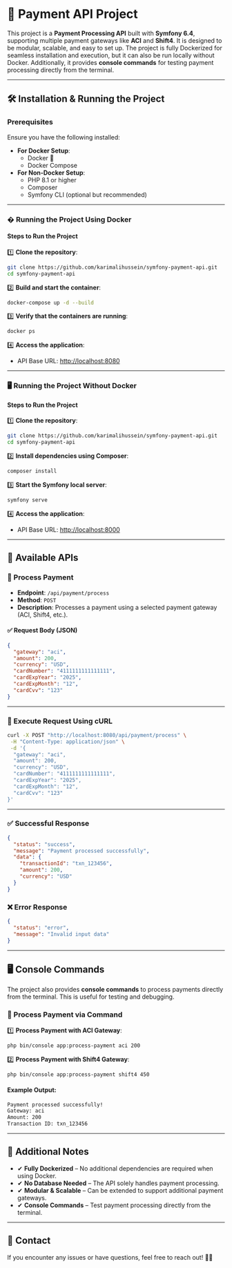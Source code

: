 # 🚀 Payment API Project

This project is a **Payment Processing API** built with **Symfony 6.4**, supporting multiple payment gateways like **ACI** and **Shift4**. It is designed to be modular, scalable, and easy to set up. The project is fully Dockerized for seamless installation and execution, but it can also be run locally without Docker. Additionally, it provides **console commands** for testing payment processing directly from the terminal.

---

## 🛠 Installation & Running the Project

### Prerequisites

Ensure you have the following installed:

- **For Docker Setup**:
  - Docker 🐳
  - Docker Compose
- **For Non-Docker Setup**:
  - PHP 8.1 or higher
  - Composer
  - Symfony CLI (optional but recommended)

---

### � **Running the Project Using Docker**

#### Steps to Run the Project

1️⃣ **Clone the repository**:

```bash
git clone https://github.com/karimalihussein/symfony-payment-api.git
cd symfony-payment-api
```

2️⃣ **Build and start the container**:

```bash
docker-compose up -d --build
```

3️⃣ **Verify that the containers are running**:

```bash
docker ps
```

4️⃣ **Access the application**:

- API Base URL: [http://localhost:8080](http://localhost:8080)

---

### 🖥 **Running the Project Without Docker**

#### Steps to Run the Project

1️⃣ **Clone the repository**:

```bash
git clone https://github.com/karimalihussein/symfony-payment-api.git
cd symfony-payment-api
```

2️⃣ **Install dependencies using Composer**:

```bash
composer install
```

3️⃣ **Start the Symfony local server**:

```bash
symfony serve
```

4️⃣ **Access the application**:

- API Base URL: [http://localhost:8000](http://localhost:8000)

---

## 🔹 Available APIs

### 📌 Process Payment

- **Endpoint**: `/api/payment/process`
- **Method**: `POST`
- **Description**: Processes a payment using a selected payment gateway (ACI, Shift4, etc.).

#### ✅ Request Body (JSON)

```json
{
  "gateway": "aci",
  "amount": 200,
  "currency": "USD",
  "cardNumber": "4111111111111111",
  "cardExpYear": "2025",
  "cardExpMonth": "12",
  "cardCvv": "123"
}
```

---

### 📌 Execute Request Using cURL

```bash
curl -X POST "http://localhost:8080/api/payment/process" \
 -H "Content-Type: application/json" \
 -d '{
  "gateway": "aci",
  "amount": 200,
  "currency": "USD",
  "cardNumber": "4111111111111111",
  "cardExpYear": "2025",
  "cardExpMonth": "12",
  "cardCvv": "123"
}'
```

---

### ✅ Successful Response

```json
{
  "status": "success",
  "message": "Payment processed successfully",
  "data": {
    "transactionId": "txn_123456",
    "amount": 200,
    "currency": "USD"
  }
}
```

### ❌ Error Response

```json
{
  "status": "error",
  "message": "Invalid input data"
}
```

---

## 🖥 Console Commands

The project also provides **console commands** to process payments directly from the terminal. This is useful for testing and debugging.

### 📌 Process Payment via Command

1️⃣ **Process Payment with ACI Gateway**:

```bash
php bin/console app:process-payment aci 200
```

2️⃣ **Process Payment with Shift4 Gateway**:

```bash
php bin/console app:process-payment shift4 450
```

#### Example Output:

```bash
Payment processed successfully!
Gateway: aci
Amount: 200
Transaction ID: txn_123456
```

---

## 🎯 Additional Notes

- ✔ **Fully Dockerized** – No additional dependencies are required when using Docker.
- ✔ **No Database Needed** – The API solely handles payment processing.
- ✔ **Modular & Scalable** – Can be extended to support additional payment gateways.
- ✔ **Console Commands** – Test payment processing directly from the terminal.

---

## 📩 Contact

If you encounter any issues or have questions, feel free to reach out! 🚀💡
